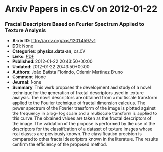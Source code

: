 # Arxiv Papers in cs.CV on 2012-01-22
### Fractal Descriptors Based on Fourier Spectrum Applied to Texture Analysis
- **Arxiv ID**: http://arxiv.org/abs/1201.4597v1
- **DOI**: None
- **Categories**: **physics.data-an**, cs.CV
- **Links**: [PDF](http://arxiv.org/pdf/1201.4597v1)
- **Published**: 2012-01-22 20:43:50+00:00
- **Updated**: 2012-01-22 20:43:50+00:00
- **Authors**: João Batista Florindo, Odemir Martinez Bruno
- **Comment**: None
- **Journal**: None
- **Summary**: This work proposes the development and study of a novel technique for the generation of fractal descriptors used in texture analysis. The novel descriptors are obtained from a multiscale transform applied to the Fourier technique of fractal dimension calculus. The power spectrum of the Fourier transform of the image is plotted against the frequency in a log- log scale and a multiscale transform is applied to this curve. The obtained values are taken as the fractal descriptors of the image. The validation of the propose is performed by the use of the descriptors for the classification of a dataset of texture images whose real classes are previously known. The classification precision is compared to other fractal descriptors known in the literature. The results confirm the efficiency of the proposed method.



